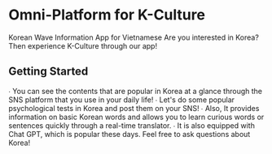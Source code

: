 # Omni-Platform for K-Culture

Korean Wave Information App for Vietnamese
Are you interested in Korea? Then experience K-Culture through our app!

## Getting Started

 ∙ You can see the contents that are popular in Korea at a glance through the SNS platform that you use in your daily life!
 ∙ Let's do some popular psychological tests in Korea and post them on your SNS!
 ∙ Also, It provides information on basic Korean words and allows you to learn curious words or sentences quickly through a real-time translator.
 ∙ It is also equipped with Chat GPT, which is popular these days. Feel free to ask questions about Korea!
